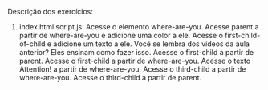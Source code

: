 Descrição dos exercícios:

01. index.html script.js:
    Acesse o elemento where-are-you.
    Acesse parent a partir de where-are-you e adicione uma color a ele.
    Acesse o first-child-of-child e adicione um texto a ele. Você se lembra dos vídeos da aula anterior? Eles ensinam como fazer isso.
    Acesse o first-child a partir de parent.
    Acesse o first-child a partir de where-are-you.
    Acesse o texto Attention! a partir de where-are-you.
    Acesse o third-child a partir de where-are-you.
    Acesse o third-child a partir de parent.